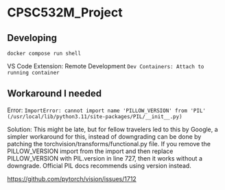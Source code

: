 # CPSC532M_Project

## Developing

`docker compose run shell`

VS Code Extension: Remote Development
`Dev Containers: Attach to running container`


## Workaround I needed

Error: `ImportError: cannot import name 'PILLOW_VERSION' from 'PIL' (/usr/local/lib/python3.11/site-packages/PIL/__init__.py)`

Solution:
This might be late, but for fellow travelers led to this by Google, a simpler workaround for this, instead of downgrading can be done by patching the torchvision/transforms/functional.py file. If you remove the PILLOW_VERSION import from the import and then replace PILLOW_VERSION with PIL.version in line 727, then it works without a downgrade. Official PIL docs recommends using version instead.

https://github.com/pytorch/vision/issues/1712
